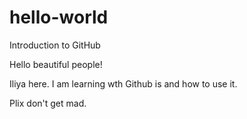 # hello-world
Introduction to GitHub

Hello beautiful people!

Iliya here. I am learning wth Github is and how to use it.

Plix don't get mad.
